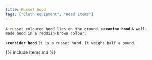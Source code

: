 ```yaml
---
title: Russet hood
tags: ["Cloth equipment", "Head items"]
---
```

`A russet coloured hood lies on the ground.`
`>`**`examine hood`**
`A well-made hood in a reddish-brown colour.`

`>`**`consider hood`**
`It is a russet hood.`
`It weighs half a pound.`

{% include Items.md %}
